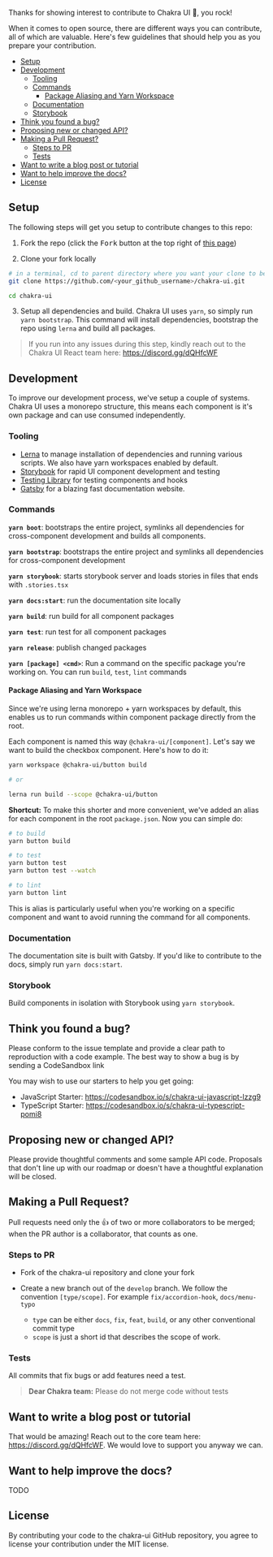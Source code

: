 Thanks for showing interest to contribute to Chakra UI 💖, you rock!

When it comes to open source, there are different ways you can contribute, all
of which are valuable. Here's few guidelines that should help you as you prepare
your contribution.

- [Setup](#setup)
- [Development](#development)
  - [Tooling](#tooling)
  - [Commands](#commands)
    - [Package Aliasing and Yarn Workspace](#package-aliasing-and-yarn-workspace)
  - [Documentation](#documentation)
  - [Storybook](#storybook)
- [Think you found a bug?](#think-you-found-a-bug)
- [Proposing new or changed API?](#proposing-new-or-changed-api)
- [Making a Pull Request?](#making-a-pull-request)
  - [Steps to PR](#steps-to-pr)
  - [Tests](#tests)
- [Want to write a blog post or tutorial](#want-to-write-a-blog-post-or-tutorial)
- [Want to help improve the docs?](#want-to-help-improve-the-docs)
- [License](#license)

## Setup

The following steps will get you setup to contribute changes to this repo:

1. Fork the repo (click the <kbd>Fork</kbd> button at the top right of
   [this page](https://github.com/chakra-ui/chakra-ui))

2. Clone your fork locally

```sh
# in a terminal, cd to parent directory where you want your clone to be, then
git clone https://github.com/<your_github_username>/chakra-ui.git

cd chakra-ui
```

3. Setup all dependencies and build. Chakra UI uses `yarn`, so simply run
   `yarn bootstrap`. This command will install dependencies, bootstrap the repo
   using `lerna` and build all packages.

> If you run into any issues during this step, kindly reach out to the Chakra UI
> React team here: https://discord.gg/dQHfcWF

## Development

To improve our development process, we've setup a couple of systems. Chakra UI
uses a monorepo structure, this means each component is it's own package and can
use consumed independently.

### Tooling

- [Lerna](https://lerna.js.org/) to manage installation of dependencies and
  running various scripts. We also have yarn workspaces enabled by default.
- [Storybook](https://storybook.js.org/) for rapid UI component development and
  testing
- [Testing Library](https://testing-library.com/) for testing components and
  hooks
- [Gatsby](https://www.gatsbyjs.org/) for a blazing fast documentation website.

### Commands

**`yarn boot`**: bootstraps the entire project, symlinks all dependencies for
cross-component development and builds all components.

**`yarn bootstrap`**: bootstraps the entire project and symlinks all
dependencies for cross-component development

**`yarn storybook`**: starts storybook server and loads stories in files that
ends with `.stories.tsx`

**`yarn docs:start`**: run the documentation site locally

**`yarn build`**: run build for all component packages

**`yarn test`**: run test for all component packages

**`yarn release`**: publish changed packages

**`yarn [package] <cmd>`**: Run a command on the specific package you're working
on. You can run `build`, `test`, `lint` commands

#### Package Aliasing and Yarn Workspace

Since we're using lerna monorepo + yarn workspaces by default, this enables us
to run commands within component package directly from the root.

Each component is named this way `@chakra-ui/[component]`. Let's say we want to
build the checkbox component. Here's how to do it:

```bash
yarn workspace @chakra-ui/button build

# or

lerna run build --scope @chakra-ui/button
```

**Shortcut:** To make this shorter and more convenient, we've added an alias for
each component in the root `package.json`. Now you can simple do:

```bash
# to build
yarn button build

# to test
yarn button test
yarn button test --watch

# to lint
yarn button lint
```

This is alias is particularly useful when you're working on a specific component
and want to avoid running the command for all components.

### Documentation

The documentation site is built with Gatsby. If you'd like to contribute to the
docs, simply run `yarn docs:start`.

### Storybook

Build components in isolation with Storybook using `yarn storybook`.

## Think you found a bug?

Please conform to the issue template and provide a clear path to reproduction
with a code example. The best way to show a bug is by sending a CodeSandbox link

You may wish to use our starters to help you get going:

- JavaScript Starter: https://codesandbox.io/s/chakra-ui-javascript-lzzg9
- TypeScript Starter: https://codesandbox.io/s/chakra-ui-typescript-pomi8

## Proposing new or changed API?

Please provide thoughtful comments and some sample API code. Proposals that
don't line up with our roadmap or doesn't have a thoughtful explanation will be
closed.

## Making a Pull Request?

Pull requests need only the :+1: of two or more collaborators to be merged; when
the PR author is a collaborator, that counts as one.

### Steps to PR

- Fork of the chakra-ui repository and clone your fork
- Create a new branch out of the `develop` branch. We follow the convention
  `[type/scope]`. For example `fix/accordion-hook`, `docs/menu-typo`

  - `type` can be either `docs`, `fix`, `feat`, `build`, or any other
    conventional commit type
  - `scope` is just a short id that describes the scope of work.

### Tests

All commits that fix bugs or add features need a test.

> **Dear Chakra team:** Please do not merge code without tests

## Want to write a blog post or tutorial

That would be amazing! Reach out to the core team here:
https://discord.gg/dQHfcWF. We would love to support you anyway we can.

## Want to help improve the docs?

TODO

## License

By contributing your code to the chakra-ui GitHub repository, you agree to
license your contribution under the MIT license.
